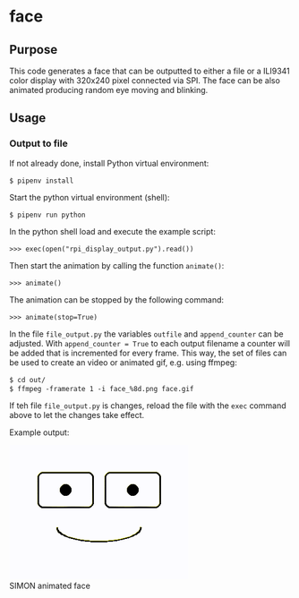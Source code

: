 # face

## Purpose
This code generates a face that can be outputted to either a file or a
ILI9341 color display with 320x240 pixel connected via SPI.
The face can be also animated producing random eye moving and blinking.

## Usage
### Output to file
If not already done, install Python virtual environment:

    $ pipenv install

Start the python virtual environment (shell):

    $ pipenv run python

In the python shell load and execute the example script:

    >>> exec(open("rpi_display_output.py").read())

Then start the animation by calling the function ``animate()``:

    >>> animate()

The animation can be stopped by the following command:

    >>> animate(stop=True)

In the file ``file_output.py`` the variables ``outfile`` and ``append_counter``
can be adjusted. With ``append_counter = True`` to each output filename a
counter will be added that is incremented for every frame. This way, the set of
files can be used to create an video or animated gif, e.g. using ffmpeg:

    $ cd out/
    $ ffmpeg -framerate 1 -i face_%8d.png face.gif

If teh file ``file_output.py`` is changes, reload the file with the
``exec`` command above to let the changes take effect.

Example output:

![SIMON face](./../face.gif)<br>
SIMON animated face
